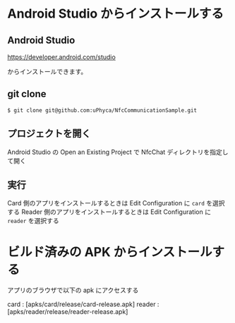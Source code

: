 # Android Studio からインストールする

## Android Studio

https://developer.android.com/studio

からインストールできます。

## git clone

```
$ git clone git@github.com:uPhyca/NfcCommunicationSample.git
```

## プロジェクトを開く

Android Studio の Open an Existing Project で NfcChat ディレクトリを指定して開く

## 実行

Card 側のアプリをインストールするときは Edit Configuration に `card` を選択する
Reader 側のアプリをインストールするときは Edit Configuration に `reader` を選択する



# ビルド済みの APK からインストールする

アプリのブラウザで以下の apk にアクセスする

card : [apks/card/release/card-release.apk]
reader : [apks/reader/release/reader-release.apk]
